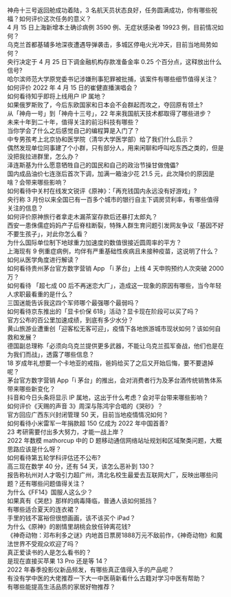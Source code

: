 神舟十三号返回舱成功着陆，3 名航天员状态良好，任务圆满成功，你有哪些祝福？如何评价这次任务的意义？  
4 月 15 日上海新增本土确诊病例 3590 例、无症状感染者 19923 例，目前情况如何？  
乌克兰首都基辅多地深夜遭遇导弹袭击，多城区停电火光冲天，目前当地局势如何？  
央行决定于 4 月 25 日下调金融机构存款准备金率 0.25 个百分点，这释放出什么信号?  
哈尔滨师范大学原党委书记涉嫌刑事犯罪被批捕，该案件有哪些细节值得关注？  
如何评价 2022 年 4 月 15 日的崔健直播演唱会？  
如何看待知乎即将上线用户 IP 属地？  
如果俄罗斯败了，今后东欧国家和日本会不会群起而攻之，夺回原有领土?  
从「神舟一号」到「神舟十三号」，22 年来我国航天技术都取得了哪些进步？  
未来十年到二十年，值得关注的前沿科技有哪些？  
当你学会了什么之后感觉自己的编程算是入门了？  
中专男孩考上北京协和医学院（清华大学医学部）给了我们什么启示？  
偶然发现单位同事建了个小群，只有部分人，用来闲聊和呼叫吃东西之类的，但是没把我拉进群里，怎么办？  
泽连斯基为什么愿意牺牲自己的国民和自己的政治节操甘做傀儡?  
国内成品油价七连涨后首次下调，加满一箱油少花 21.5 元，此次降价的原因是啥？会带来哪些影响？  
如何看待中关村在线发文锐评《原神》：「再充钱国内永远没有好游戏」?  
央行称 3 月份以来全国已有一百多个城市的银行自主下调房贷利率，有哪些值得关注的信息？  
如何评价原神旅行者拿走木漏茶室存款后还暴打太郎丸？  
西安一患侏儒症妈妈产子后脊柱断裂，特殊人群生育问题引发网友争议「基因不好不要生孩子」，对此你怎么看？  
为什么国际单位制下地球重力加速度的数值很接近圆周率的平方？  
上海现有 9 例重症病例，均伴有严重基础性疾病且未接种疫苗，这说明了什么？如何从医学角度进行解读？  
如何看待贵州茅台官方数字营销 App 「i 茅台」上线 4 天申购预约人次突破 2000 万？  
如何看待 「超七成 00 后不再迷恋大厂」，造成这一现象的原因有哪些，当今年轻人求职最看重的是什么？  
三国迷能告诉我这四个军师哪个最强哪个最弱吗？  
如何看待京东推出的「显卡价保 618」活动？显卡现在阶段可以买了吗？  
官方公布的百公里加速成绩，到底有多少水分？  
黄山旅游业遭重创「迎客松无客可迎」，疫情下各地旅游城市现状如何？该如何自救和发展？  
德国副总理称「必须向乌克兰提供更多武器，不能让乌克兰孤军奋战，他们也是在为我们而战」，透露了哪些信息？  
18 岁成年礼想要一个卡地亚的戒指，爸妈给买了之后又开始后悔，要不要退掉呢？  
茅台官方数字营销 App「i 茅台」的推出，会对消费者行为及茅台酒传统销售体系带来哪些新变化？  
抖音和今日头条将显示 IP 属地，这出于什么考虑？会对平台带来哪些影响？  
如何评价《天赐的声音 3》周深与陈鸿宇合唱的《哭砂》？  
官方回应广西东兴封闭管理 50 天，目前当地疫情情况如何？  
如何看待小米雷军一年捐款超 150 亿成为 2022 年中国首善?  
23 考研需要付出多大努力，才能一战上岸？  
2022 年数模 mathorcup 中的 D 题移动通信网络站址规划和区域聚类问题，大概思路应该是什么呀？  
如何看待第五轮学科评估还不公布?  
高三现在数学 40 分，还有 54 天，该怎么恶补到 130？  
报告称杭州对人才吸引力超广州，清北名校生最爱去互联网大厂，反映出哪些问题？还有哪些问题值得关注？  
为什么《FF14》国服人这么少？  
如果真有《哭悲》那样的病毒降临，普通人该如何抵挡？  
有哪些适合夏天的连衣裙？  
手里的钱不富裕但很想画画，该不该买个 iPad？  
为什么《原神》的剧情里胡桃会放任钟离花钱?  
《神奇动物：邓布利多之谜》内地首日票房1888万元不敌前作，《神奇动物》和魔法世界不受观众欢迎了吗？  
真正爱读书的人是怎么看书的？  
是现在直接买苹果 13 Pro 还是等 14？  
2022 年春季投影仪新品频发，有哪些真正值得入手的产品呢？  
有没有学中医的大佬推荐一下大一中医萌新看什么古籍对学习中医有帮助？  
有哪些能提高生活品质的家居好物推荐？  
